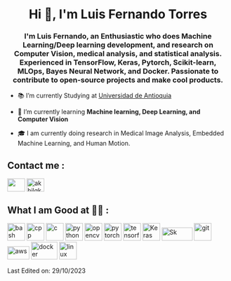 <h1 align="center">Hi 👋, I'm Luis Fernando Torres</h1>

<h3 align="center">I'm Luis Fernando, an Enthusiastic who does Machine Learning/Deep learning development, and research on Computer Vision, medical analysis, and statistical analysis. Experienced in TensorFlow, Keras, Pytorch, Scikit-learn, MLOps, Bayes Neural Network, and Docker.  Passionate to contribute to open-source projects and make cool products.</h3>


- 📚 I’m currently Studying at [Universidad de Antioquia](https://udea.edu.co/wps/portal/udea/web/inicio/!ut/p/z1/04_Sj9CPykssy0xPLMnMz0vMAfIjo8zi_QJNXQ2NnA18_D2NXQ0CLf1MA4zdPY1MzI31wwkpiAJKG-AAjgZA_VFgJRaWzkaGjiYGPgbehqYGjoGuAX4h_s4BLl5GUAV4zCjIjTDIdFRUBAC3KPbO/dz/d5/L2dBISEvZ0FBIS9nQSEh/)

- 🌱 I’m currently learning **Machine learning, Deep Learning, and Computer Vision**

- 🎓 I am currently doing research in Medical Image Analysis, Embedded Machine Learning, and Human Motion.   

## Contact me : 
<a href="luis.torres1@udea.edu.co" target="blank"><img align="center" src="https://seeklogo.com/images/G/gmail-logo-286F380C2D-seeklogo.com.png" height="30" width="40" /></a>
<a href="https://www.linkedin.com/in/luis-fernando-torres-torres-b082751ab/?locale=en_US" target="blank"><img align="center" src="https://seeklogo.com/images/L/linkedin-in-icon-logo-2E34704F04-seeklogo.com.png" alt="akhilgkrishnan" height="30" width="40" /></a>


## What I am Good at 🧑‍💻 :
<!-- BLOG-POST-LIST:START -->
<!-- BLOG-POST-LIST:END -->

<p align="left">
 
   <img src="https://www.vectorlogo.zone/logos/gnu_bash/gnu_bash-icon.svg" alt="bash" width="40" height="40"/> 
   <img src="https://seeklogo.com/images/C/c-logo-43CE78FF9C-seeklogo.com.png" alt="cpp" width="40" height="40"/> 
   <img src="https://seeklogo.com/images/C/c-programming-language-logo-9B32D017B1-seeklogo.com.png" alt="c" width="40" height="40"/> 
   <img src="https://seeklogo.com/images/P/python-logo-A32636CAA3-seeklogo.com.png" alt="python" width="40" height="40"/>   

   <img src="https://www.vectorlogo.zone/logos/opencv/opencv-icon.svg" alt="opencv" width="40" height="40"/> 
   <img src="https://www.vectorlogo.zone/logos/pytorch/pytorch-icon.svg" alt="pytorch" width="40" height="40"/>  
   <img src="https://www.vectorlogo.zone/logos/tensorflow/tensorflow-icon.svg" alt="tensorflow" width="40" height="40"/> 
   <img src="https://seeklogo.com/images/K/keras-logo-6B06C2FC2D-seeklogo.com.png" alt="Keras" width="40" height="40"/>
   <img src="https://seeklogo.com/images/S/scikit-learn-logo-8766D07E2E-seeklogo.com.png" alt="Sk" width="70" height="30"/>
   
   <img src="https://www.vectorlogo.zone/logos/git-scm/git-scm-icon.svg" alt="git" width="40" height="40"/>   
   <img src="https://seeklogo.com/images/A/amazon-web-services-aws-logo-6C2E3DCD3E-seeklogo.com.png" alt="aws" width="50" height="30"/>
   <img src="https://seeklogo.com/images/D/docker-logo-9FF973197B-seeklogo.com.png" alt="docker" width="60" height="40"/>
   <img src="https://seeklogo.com/images/L/Linux_Tux-logo-DA252F3C21-seeklogo.com.png" alt="linux" width="40" height="40"/>
  




Last Edited on: 29/10/2023
